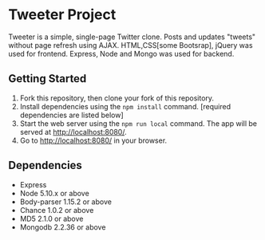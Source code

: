 # Tweeter Project

Tweeter is a simple, single-page Twitter clone. Posts and updates "tweets" without page refresh using AJAX. HTML,CSS[some Bootsrap], jQuery was used for frontend. Express, Node and Mongo was used for backend. 

## Getting Started

1. Fork this repository, then clone your fork of this repository.
2. Install dependencies using the `npm install` command. [required dependencies are listed below]
3. Start the web server using the `npm run local` command. The app will be served at <http://localhost:8080/>.
4. Go to <http://localhost:8080/> in your browser.

## Dependencies

- Express
- Node 5.10.x or above
- Body-parser 1.15.2 or above
- Chance 1.0.2 or above
- MD5 2.1.0 or above
- Mongodb 2.2.36 or above
